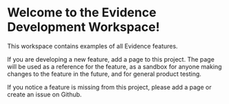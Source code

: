 # Welcome to the Evidence Development Workspace!

This workspace contains examples of all Evidence features.

If you are developing a new feature, add a page to this project. The page will be used as a reference for the feature, as a sandbox for anyone making changes to the feature in the future, and for general product testing.

If you notice a feature is missing from this project, please add a page or create an issue on Github.
